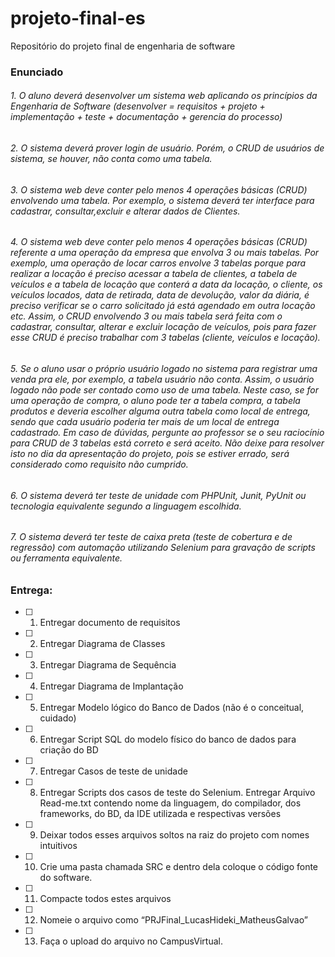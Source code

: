 # projeto-final-es
Repositório do projeto final de engenharia de software

### Enunciado

###### 1. O aluno deverá desenvolver um sistema web aplicando os princípios da Engenharia de Software (desenvolver = requisitos + projeto + implementação + teste + documentação + gerencia do processo) 
###### 2. O sistema deverá prover login de usuário. Porém, o CRUD de usuários de sistema, se houver, não conta como uma tabela. 
###### 3. O sistema web deve conter pelo menos 4 operações básicas (CRUD) envolvendo uma tabela. Por exemplo, o sistema deverá ter interface para cadastrar, consultar,excluir e alterar dados de Clientes. 
###### 4. O sistema web deve conter pelo menos 4 operações básicas (CRUD) referente a uma operação da empresa que envolva 3 ou mais tabelas. Por exemplo, uma operação de locar carros envolve 3 tabelas porque para realizar a locação é preciso acessar a tabela de clientes, a tabela de veículos e a tabela de locação que conterá a data da locação, o cliente, os veículos locados, data de retirada, data de devolução, valor da diária, é preciso verificar se o carro solicitado já está agendado em outra locação etc. Assim, o CRUD envolvendo 3 ou mais tabela será feita com o cadastrar, consultar, alterar e excluir locação de veículos, pois para fazer esse CRUD é preciso trabalhar com 3 tabelas (cliente, veículos e locação). 
###### 5. Se o aluno usar o próprio usuário logado no sistema para registrar uma venda pra ele, por exemplo, a tabela usuário não conta. Assim, o usuário logado não pode ser contado como uso de uma tabela. Neste caso, se for uma operação de compra, o aluno pode ter a tabela compra, a tabela produtos e deveria escolher alguma outra tabela como local de entrega, sendo que cada usuário poderia ter mais de um local de entrega cadastrado. Em caso de dúvidas, pergunte ao professor se o seu raciocínio para CRUD de 3 tabelas está correto e será aceito. Não deixe para resolver isto no dia da apresentação do projeto, pois se estiver errado, será considerado como requisito não cumprido. 
###### 6. O sistema deverá ter teste de unidade com PHPUnit, Junit, PyUnit ou tecnologia equivalente segundo a linguagem escolhida.
###### 7. O sistema deverá ter teste de caixa preta (teste de cobertura e de regressão) com automação utilizando Selenium para gravação de scripts ou ferramenta equivalente.


### Entrega:
- [ ] 1. Entregar documento de requisitos
- [ ] 2. Entregar Diagrama de Classes
- [ ] 3. Entregar Diagrama de Sequência
- [ ] 4. Entregar Diagrama de Implantação
- [ ] 5. Entregar Modelo lógico do Banco de Dados (não é o conceitual, cuidado)
- [ ] 6. Entregar Script SQL do modelo físico do banco de dados para criação do BD
- [ ] 7. Entregar Casos de teste de unidade
- [ ] 8. Entregar Scripts dos casos de teste do Selenium. Entregar Arquivo Read-me.txt contendo nome da linguagem, do compilador, dos frameworks, do BD, da IDE utilizada e respectivas versões
- [ ] 9. Deixar todos esses arquivos soltos na raiz do projeto com nomes intuitivos
- [ ] 10. Crie uma pasta chamada SRC e dentro dela coloque o código fonte do software.
- [ ] 11. Compacte todos estes arquivos
- [ ] 12. Nomeie o arquivo como “PRJFinal_LucasHideki_MatheusGalvao”
- [ ] 13. Faça o upload do arquivo no CampusVirtual.

